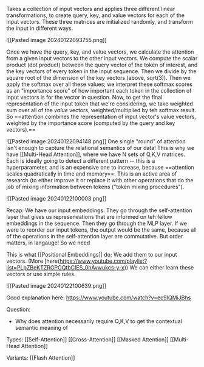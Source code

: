 
Takes a collection of input vectors and applies three different linear transformations, to create query, key, and value vectors for each of the input vectors. These three matrices are initialized randomly, and transform the input in different ways.

![[Pasted image 20240122093755.png]]

Once we have the query, key, and value vectors, we calculate the attention from a given input vectors to the other input vectors.
We compute the scalar product (dot product) between the query vector of the token of interest, and the key vectors of every token in the input sequence. Then we divide by the square root of the dimension of the key vectors (above, sqrt(3)). Then we apply the softmax over all these values; we interpret these softmax scores as an "importance score" of how important each token in the collection of input vectors is for the vector in question. Now, to get the final representation of the input token that we're considering, we take weighted sum over all of the *value* vectors, weighted/multiplied by teh softmax result. So ==attention combines the representation of input vector's value vectors, weighted by the importance score (computed by the query and key vectors).==

![[Pasted image 20240122094148.png]]
One single "round" of attention isn't enough to capture the relational semantics of our data! This is why we have [[Multi-Head Attention]], where we have N sets of Q,K,V matrices. Each is ideally going to detect a different pattern -- this is a hyperparameter, and is an expensive one to increase, because ==attention scales quadratically in time and memory==. This is an active area of research (to either improve it or replace it with other operations that do the job of mixing information between tokens ("token mixing procedures").

![[Pasted image 20240122100003.png]]

Recap: We have our input embeddings. They go through the self-attention layer that gives us represeneations that are informed on teh fellow embeddings in the sequence. Then they go through the MLP layer. If we were to reorder our input tokens, the output would be the same, because all of the operations in the self-attention layer are commutative. But order matters, in langauge! So we need

This is what [[Positional Embeddings]] do; We add them to our input vectors. (More [here\(https://www.youtube.com/playlist?list=PLpZBeKTZRGPOQtbCIES_0hAvwukcs-y-x))
We can either learn these vectors or use simple rules.

![[Pasted image 20240122100639.png]]

Good explanation here: https://www.youtube.com/watch?v=ec9IQMiJBhs




Question:
- Why does attention necessarily require Q,K,V to get the contextual semantic meaning of 

Types:
[[Self-Attention]]
[[Cross-Attention]]
[[Masked Attention]]
[[Multi-Head Attention]]

Variants:
[[Flash Attention]]